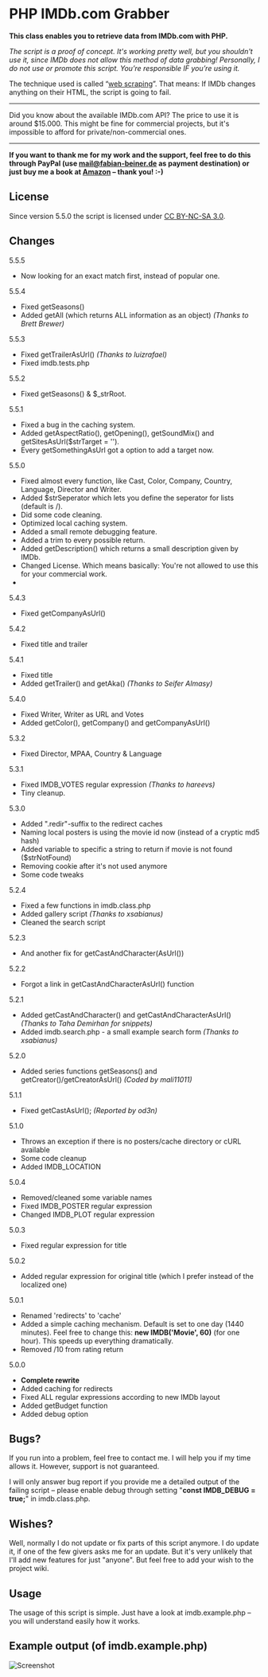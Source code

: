 # PHP IMDb.com Grabber

**This class enables you to retrieve data from IMDb.com with PHP.**

*The script is a proof of concept. It's working pretty well, but you shouldn't use it, since IMDb does not allow this method of data grabbing! Personally, I do not use or promote this script. You’re responsible IF you’re using it.*

The technique used is called “[web scraping](http://en.wikipedia.org/wiki/Web_scraping "Web scraping")”. That means: If IMDb changes anything on their HTML, the script is going to fail.

---

Did you know about the available IMDb.com API? The price to use it is around $15.000. This might be fine for commercial projects, but it's impossible to afford for private/non-commercial ones.

---

**If you want to thank me for my work and the support, feel free to do this through PayPal (use mail@fabian-beiner.de as payment destination) or just buy me a book at [Amazon](http://www.amazon.de/wishlist/3IAUEEEY6GD20) – thank you! :-)**

## License

Since version 5.5.0 the script is licensed under [CC BY-NC-SA 3.0](http://creativecommons.org/licenses/by-nc-sa/3.0/).

## Changes

5.5.5

- Now looking for an exact match first, instead of popular one.

5.5.4

- Fixed getSeasons()
- Added getAll (which returns ALL information as an object) *(Thanks to Brett Brewer)*

5.5.3

- Fixed getTrailerAsUrl() *(Thanks to luizrafael)*
- Fixed imdb.tests.php

5.5.2

- Fixed getSeasons() & $_strRoot.

5.5.1

- Fixed a bug in the caching system.
- Added getAspectRatio(), getOpening(), getSoundMix() and getSitesAsUrl($strTarget = '').
- Every getSomethingAsUrl got a option to add a target now.

5.5.0

- Fixed almost every function, like Cast, Color, Company, Country, Language, Director and Writer.
- Added $strSeperator which lets you define the seperator for lists (default is /).
- Did some code cleaning.
- Optimized local caching system.
- Added a small remote debugging feature.
- Added a trim to every possible return.
- Added getDescription() which returns a small description given by IMDb.
- Changed License. Which means basically: You're not allowed to use this for your commercial work.
-

5.4.3

- Fixed getCompanyAsUrl()

5.4.2

- Fixed title and trailer

5.4.1

- Fixed title
- Added getTrailer() and getAka() *(Thanks to Seifer Almasy)*

5.4.0

- Fixed Writer, Writer as URL and Votes
- Added getColor(), getCompany() and getCompanyAsUrl()

5.3.2

- Fixed Director, MPAA, Country & Language

5.3.1

- Fixed IMDB_VOTES regular expression *(Thanks to hareevs)*
- Tiny cleanup.

5.3.0

- Added ".redir"-suffix to the redirect caches
- Naming local posters is using the movie id now (instead of a cryptic md5 hash)
- Added variable to specific a string to return if movie is not found ($strNotFound)
- Removing cookie after it's not used anymore
- Some code tweaks

5.2.4

- Fixed a few functions in imdb.class.php
- Added gallery script *(Thanks to xsabianus)*
- Cleaned the search script

5.2.3

- And another fix for getCastAndCharacter(AsUrl())

5.2.2

- Forgot a link in getCastAndCharacterAsUrl() function

5.2.1

- Added getCastAndCharacter() and getCastAndCharacterAsUrl() *(Thanks to Taha Demirhan for snippets)*
- Added imdb.search.php - a small example search form *(Thanks to xsabianus)*

5.2.0

- Added series functions getSeasons() and getCreator()/getCreatorAsUrl() *(Coded by mali11011)*

5.1.1

- Fixed getCastAsUrl(); *(Reported by od3n)*

5.1.0

- Throws an exception if there is no posters/cache directory or cURL available
- Some code cleanup
- Added IMDB_LOCATION

5.0.4

- Removed/cleaned some variable names
- Fixed IMDB_POSTER regular expression
- Changed IMDB_PLOT regular expression

5.0.3

- Fixed regular expression for title

5.0.2

- Added regular expression for original title (which I prefer instead of the localized one)

5.0.1

- Renamed 'redirects' to 'cache'
- Added a simple caching mechanism. Default is set to one day (1440 minutes). Feel free to change this: **new IMDB('Movie', 60)** (for one hour). This speeds up everything dramatically.
- Removed /10 from rating return

5.0.0

- **Complete rewrite**
- Added caching for redirects
- Fixed ALL regular expressions according to new IMDb layout
- Added getBudget function
- Added debug option

## Bugs?
If you run into a problem, feel free to contact me. I will help you if my time allows it. However, support is not guaranteed.

I will only answer bug report if you provide me a detailed output of the failing script – please enable debug through setting "**const IMDB_DEBUG = true;**" in imdb.class.php.

## Wishes?

Well, normally I do not update or fix parts of this script anymore. I do update it, if one of the few givers asks me for an update. But it's very unlikely that I'll add new features for just "anyone". But feel free to add your wish to the project wiki.

## Usage

The usage of this script is simple. Just have a look at imdb.example.php – you will understand easily how it works.

## Example output (of imdb.example.php)

![Screenshot](http://img801.imageshack.us/img801/3749/imdbc.png "Screenshot of imdb.example.php output")
